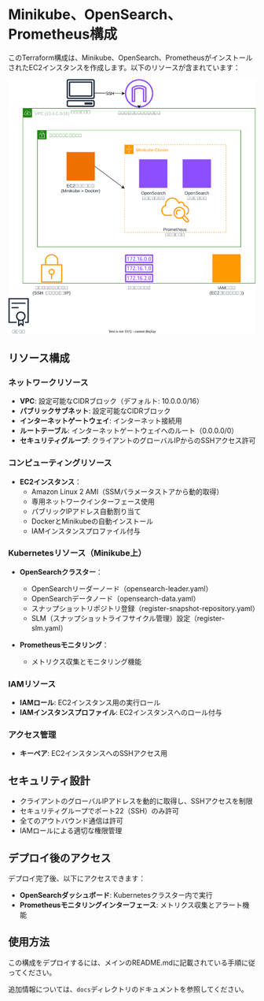 # Minikube、OpenSearch、Prometheus構成

このTerraform構成は、Minikube、OpenSearch、PrometheusがインストールされたEC2インスタンスを作成します。以下のリソースが含まれています：

![構成図](src/architecture.svg)

## リソース構成

### ネットワークリソース
- **VPC**: 設定可能なCIDRブロック（デフォルト: 10.0.0.0/16）
- **パブリックサブネット**: 設定可能なCIDRブロック
- **インターネットゲートウェイ**: インターネット接続用
- **ルートテーブル**: インターネットゲートウェイへのルート（0.0.0.0/0）
- **セキュリティグループ**: クライアントのグローバルIPからのSSHアクセス許可

### コンピューティングリソース
- **EC2インスタンス**：
  - Amazon Linux 2 AMI（SSMパラメータストアから動的取得）
  - 専用ネットワークインターフェース使用
  - パブリックIPアドレス自動割り当て
  - DockerとMinikubeの自動インストール
  - IAMインスタンスプロファイル付与

### Kubernetesリソース（Minikube上）
- **OpenSearchクラスター**：
  - OpenSearchリーダーノード（opensearch-leader.yaml）
  - OpenSearchデータノード（opensearch-data.yaml）
  - スナップショットリポジトリ登録（register-snapshot-repository.yaml）
  - SLM（スナップショットライフサイクル管理）設定（register-slm.yaml）

- **Prometheusモニタリング**：
  - メトリクス収集とモニタリング機能

### IAMリソース
- **IAMロール**: EC2インスタンス用の実行ロール
- **IAMインスタンスプロファイル**: EC2インスタンスへのロール付与

### アクセス管理
- **キーペア**: EC2インスタンスへのSSHアクセス用

## セキュリティ設計

- クライアントのグローバルIPアドレスを動的に取得し、SSHアクセスを制限
- セキュリティグループでポート22（SSH）のみ許可
- 全てのアウトバウンド通信は許可
- IAMロールによる適切な権限管理

## デプロイ後のアクセス

デプロイ完了後、以下にアクセスできます：
- **OpenSearchダッシュボード**: Kubernetesクラスター内で実行
- **Prometheusモニタリングインターフェース**: メトリクス収集とアラート機能

## 使用方法

この構成をデプロイするには、メインのREADME.mdに記載されている手順に従ってください。

追加情報については、`docs`ディレクトリのドキュメントを参照してください。